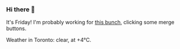 ### Hi there :wave:

It's Friday! I'm probably working for [this bunch](https://github.com/kohofinancial), clicking some merge buttons.

Weather in Toronto: clear, at +4°C.
